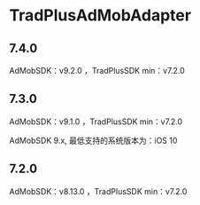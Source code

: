 # TradPlusAdMobAdapter

## 7.4.0

AdMobSDK：v9.2.0 ，TradPlusSDK min：v7.2.0

## 7.3.0

AdMobSDK：v9.1.0 ，TradPlusSDK min：v7.2.0

AdMobSDK 9.x, 最低支持的系统版本为：iOS 10

## 7.2.0

AdMobSDK：v8.13.0 ，TradPlusSDK min：v7.2.0